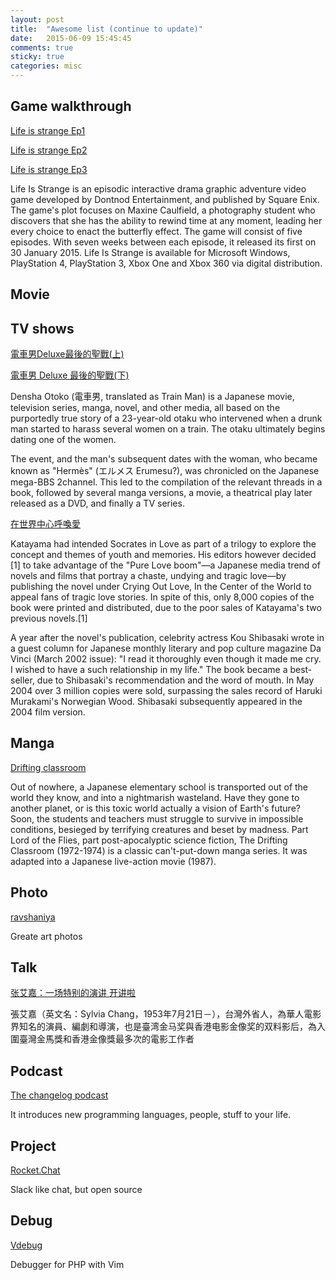 ```yaml
---
layout: post
title:  "Awesome list (continue to update)"
date:   2015-06-09 15:45:45
comments: true
sticky: true
categories: misc 
---
```


## Game walkthrough



[Life is strange Ep1](https://www.youtube.com/watch?v=K8JPS7xDGFU)

[Life is strange Ep2](https://www.youtube.com/watch?v=NNzyoWrYAtE)

[Life is strange Ep3](https://www.youtube.com/watch?v=G4n3DH9R6_w)

Life Is Strange is an episodic interactive drama graphic adventure video game developed by Dontnod Entertainment, and published by Square Enix. The game's plot focuses on Maxine Caulfield, a photography student who discovers that she has the ability to rewind time at any moment, leading her every choice to enact the butterfly effect. The game will consist of five episodes. With seven weeks between each episode, it released its first on 30 January 2015. Life Is Strange is available for Microsoft Windows, PlayStation 4, PlayStation 3, Xbox One and Xbox 360 via digital distribution.


## Movie

## TV shows 
[電車男Deluxe最後的聖戰(上)](https://www.youtube.com/watch?v=qotbx7rrgi0)

[電車男 Deluxe 最後的聖戰(下)](https://www.youtube.com/watch?v=pX0wHDSffO8`) 

Densha Otoko (電車男, translated as Train Man) is a Japanese movie, television series, manga, novel, and other media, all based on the purportedly true story of a 23-year-old otaku who intervened when a drunk man started to harass several women on a train. The otaku ultimately begins dating one of the women.

The event, and the man's subsequent dates with the woman, who became known as "Hermès" (エルメス Erumesu?), was chronicled on the Japanese mega-BBS 2channel. This led to the compilation of the relevant threads in a book, followed by several manga versions, a movie, a theatrical play later released as a DVD, and finally a TV series.


[在世界中心呼喚愛](https://www.youtube.com/watch?v=9OZFnFvoYug)

Katayama had intended Socrates in Love as part of a trilogy to explore the concept and themes of youth and memories. His editors however decided [1] to take advantage of the "Pure Love boom"—a Japanese media trend of novels and films that portray a chaste, undying and tragic love—by publishing the novel under Crying Out Love, In the Center of the World to appeal fans of tragic love stories. In spite of this, only 8,000 copies of the book were printed and distributed, due to the poor sales of Katayama's two previous novels.[1]

A year after the novel's publication, celebrity actress Kou Shibasaki wrote in a guest column for Japanese monthly literary and pop culture magazine Da Vinci (March 2002 issue): "I read it thoroughly even though it made me cry. I wished to have a such relationship in my life." The book became a best-seller, due to Shibasaki's recommendation and the word of mouth. In May 2004 over 3 million copies were sold, surpassing the sales record of Haruki Murakami's Norwegian Wood. Shibasaki subsequently appeared in the 2004 film version.

## Manga

[Drifting classroom](http://mangafox.me/manga/drifting_classroom/)

Out of nowhere, a Japanese elementary school is transported out of the world they know, and into a nightmarish wasteland. Have they gone to another planet, or is this toxic world actually a vision of Earth's future? Soon, the students and teachers must struggle to survive in impossible conditions, besieged by terrifying creatures and beset by madness. Part Lord of the Flies, part post-apocalyptic science fiction, The Drifting Classroom (1972-1974) is a classic can't-put-down manga series. It was adapted into a Japanese live-action movie (1987).

## Photo

[ravshaniya](http://www.ravshaniya.com/art_photos)

Greate art photos


## Talk 
[张艾嘉：一场特别的演讲 开讲啦](https://www.youtube.com/watch?v=fY_T7za_nOc)

張艾嘉（英文名：Sylvia Chang，1953年7月21日－），台灣外省人，為華人電影界知名的演員、編劇和導演，也是臺湾金马奖與香港电影金像奖的双料影后，為入圍臺灣金馬獎和香港金像獎最多次的電影工作者


## Podcast 
[The changelog podcast](https://changelog.com/podcast/) 

It introduces new programming languages, people, stuff to your life.


## Project
[Rocket.Chat](https://github.com/RocketChat/Rocket.Chat)

Slack like chat, but open source


## Debug
[Vdebug](https://github.com/joonty/vdebug)

Debugger for PHP with Vim



